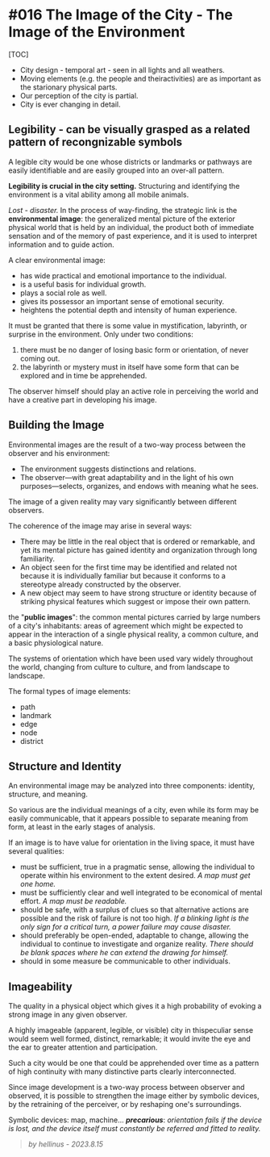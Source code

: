 # #016 The Image of the City - The Image of the Environment
[TOC]

- City design - temporal art - seen in all lights and all weathers.
- Moving elements (e.g. the people and theiractivities) are as important as the starionary physical parts.
- Our perception of the city is partial.
- City is ever changing in detail.

## Legibility - can be visually grasped as a related pattern of recongnizable symbols
A legible city would be one whose districts or landmarks or pathways are easily identifiable and are easily grouped into an over-all pattern. 

**Legibility is crucial in the city setting.**
Structuring and identifying the environment is a vital ability among all mobile animals.

*Lost - disaster.*
In the process of way-finding, the strategic link is the **environmental image**: the generalized mental picture of the exterior physical world that is held by an individual, the product both of immediate sensation and of the memory of past experience, and it is used to interpret information and to guide action.

A clear environmental image:
- has wide practical and emotional importance to the individual.
- is a useful basis for individual growth. 
- plays a social role as well.
- gives its possessor an important sense of emotional security.
- heightens the potential depth and intensity of human experience.

It must be granted that there is some value in mystification, labyrinth, or surprise in the environment.
Only under two conditions:
1. there must be no danger of losing basic form or orientation, of never coming out.
2. the labyrinth or mystery must in itself have some form that can be explored and in time be apprehended.

The observer himself should play an active role in perceiving the world and have a creative part in developing his image. 

## Building the Image
Environmental images are the result of a two-way process between the observer and his environment:
- The environment suggests distinctions and relations.
- The observer—with great adaptability and in the light of his own purposes—selects, organizes, and endows with meaning what he sees.

The image of a given reality may vary significantly between different observers. 

The coherence of the image may arise in several ways:
- There may be little in the real object that is ordered or remarkable, and yet its mental picture has gained identity and organization through long familiarity.
- An object seen for the first time may be identified and related not because it is individually familiar but because it conforms to a stereotype already constructed by the observer.
- A new object may seem to have strong structure or identity because of striking physical features which suggest or impose their own pattern.

the "**public images**": the common mental pictures carried by large numbers of a city's inhabitants: areas of agreement which might be expected to appear in the interaction of a single physical reality, a common culture, and a basic physiological nature.

The systems of orientation which have been used vary widely throughout the world, changing from culture to culture, and from landscape to landscape.

The formal types of image elements:
- path
- landmark
- edge
- node
- district

## Structure and Identity
An environmental image may be analyzed into three components: identity, structure, and meaning.

So various are the individual meanings of a city, even while its form may be easily communicable, that it appears possible to separate meaning from form, at least in the early stages of analysis.

If an image is to have value for orientation in the living space, it must have several qualities:
- must be sufficient, true in a pragmatic sense, allowing the individual to operate within his environment to the extent desired.
    *A map must get one home.*
- must be sufficiently clear and well integrated to be economical of mental effort.
    *A map must be readable.*
- should be safe, with a surplus of clues so that alternative actions are possible and the risk of failure is not too high.
    *If a blinking light is the only sign for a critical turn, a power failure may cause disaster.*
- should preferably be open-ended, adaptable to change, allowing the individual to continue to investigate and organize reality.
    *There should be blank spaces where he can extend the drawing for himself.*
- should in some measure be communicable to other individuals.

## Imageability
The quality in a physical object which gives it a high probability of evoking a strong image in any given observer.

A highly imageable (apparent, legible, or visible) city in thispeculiar sense would seem well formed, distinct, remarkable; it would invite the eye and the ear to greater attention and participation.

Such a city would be one that could be apprehended over time as a pattern of high continuity with many distinctive parts clearly interconnected.

Since image development is a two-way process between observer and observed, it is possible to strengthen the image either by symbolic devices, by the retraining of the perceiver, or by reshaping one's surroundings.

Symbolic devices: map, machine...
***precarious***: *orientation fails if the device is lost, and the device itself must constantly be referred and fitted to reality.* 

> *by hellinus - 2023.8.15*
